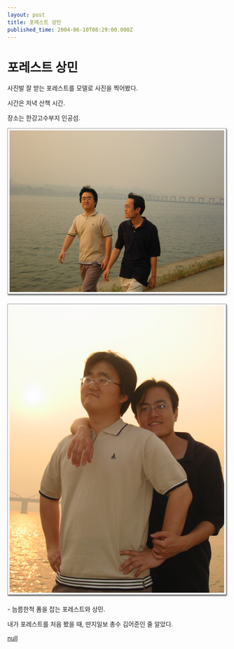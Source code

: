 ```yaml
---
layout: post
title: 포레스트 상민
published_time: 2004-06-10T08:29:00.000Z
---
```


# 포레스트 상민


사진발 잘 받는 포레스트를 모델로 사진을 찍어봤다.

시간은 저녁 산책 시간.

장소는 한강고수부지 인공섬.

![](../pds/200902/04/80/a0109780_4989792984f71.jpg)

![](../pds/200902/04/80/a0109780_4989792996236.jpg)

\- 늠름한척 폼을 잡는 포레스트와 상민.

내가 포레스트를 처음 봤을 때, 딴지일보 총수 김어준인 줄 알았다.

[null](../6166886.html#6166886_1)

